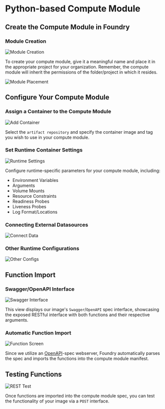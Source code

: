 # Python-based Compute Module

## Create the Compute Module in Foundry

### Module Creation
![Module Creation](/python/static/01_modal_create.png)

To create your compute module, give it a meaningful name and place it in the appropriate project for your organization. Remember, the compute module will inherit the permissions of the folder/project in which it resides.

![Module Placement](/python/static/01_modal_create_2.png)

## Configure Your Compute Module

### Assign a Container to the Compute Module
![Add Container](/python/static/01_add_container.png)

Select the `artifact repository` and specify the container image and tag you wish to use in your compute module.

### Set Runtime Container Settings
![Runtime Settings](/python/static/01_runtime_settings.png)

Configure runtime-specific parameters for your compute module, including:

- Environment Variables
- Arguments
- Volume Mounts
- Resource Constraints
- Readiness Probes
- Liveness Probes
- Log Format/Locations

### Connecting External Datasources
![Connect Data](/python/static/01_connect_data.png)

### Other Runtime Configurations
![Other Configs](/python/static/other_configs.png)

## Function Import

### Swagger/OpenAPI Interface
![Swagger Interface](/python/static/01_swagger.png)

This view displays our image's `Swagger`/`OpenAPI` spec interface, showcasing the exposed RESTful interface with both functions and their respective arguments.

### Automatic Function Import
![Function Screen](/python/static/01_function_screen.png)

Since we utilize an [OpenAPI](https://www.openapis.org/)-spec webserver, Foundry automatically parses the spec and imports the functions into the compute module manifest.

## Testing Functions
![REST Test](/python/static/01_rest_test.png)

Once functions are imported into the compute module spec, you can test the functionality of your image via a `POST` interface.
